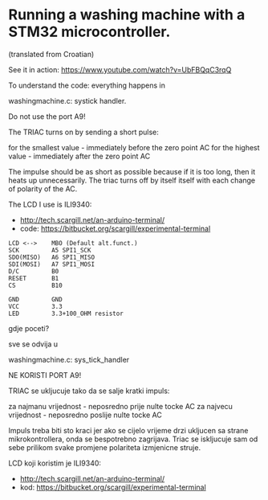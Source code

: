 # Running a washing machine with a STM32 microcontroller.
(translated from Croatian)

See it in action:
https://www.youtube.com/watch?v=UbFBQqC3rqQ

To understand the code: everything happens in

washingmachine.c: systick handler.

Do not use the port A9!

The TRIAC turns on by sending a short pulse:
                                                                                   
for the smallest value - immediately before the zero point AC
for the highest value - immediately after the zero point AC
                                                                                 
The impulse should be as short as possible because if it is too long, then it
heats up unnecessarily. The triac turns off by itself itself with each change
of polarity of the AC.
                                                                                
The LCD I use is ILI9340:
- http://tech.scargill.net/an-arduino-terminal/
- code: https://bitbucket.org/scargill/experimental-terminal


```
LCD	<-->	MBO	(Default alt.funct.)
SCK         A5 SPI1_SCK
SDO(MISO)   A6 SPI1_MISO
SDI(MOSI)	A7 SPI1_MOSI
D/C         B0
RESET       B1
CS          B10

GND         GND
VCC         3.3
LED         3.3+100_OHM resistor
```


gdje poceti?

sve se odvija u

washingmachine.c: sys_tick_handler

NE KORISTI PORT A9!

TRIAC se ukljucuje tako da se salje kratki impuls:

za najmanu vrijednost - neposredno prije nulte tocke AC
za najvecu vrijednost - neposredno poslije nulte tocke AC

Impuls treba biti sto kraci jer ako se cijelo vrijeme drzi ukljucen sa strane
mikrokontrollera, onda se bespotrebno zagrijava. Triac se iskljucuje sam od
sebe prilikom svake promjene polariteta izmjenicne struje.

LCD koji koristim je ILI9340:
- http://tech.scargill.net/an-arduino-terminal/
- kod: https://bitbucket.org/scargill/experimental-terminal

